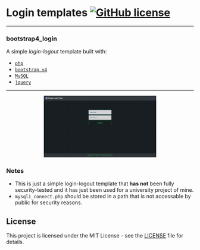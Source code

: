 # Login templates  [![GitHub license](https://img.shields.io/badge/license-MIT-blue.svg)](https://github.com/chrispetrou/youtube2mp3/blob/master/LICENSE)
---

### bootstrap4_login

A simple _login-logout_ template built with:

*   [`php`](https://secure.php.net/index.php)
*   [`bootstrap v4`](https://getbootstrap.com/)
*   [`MySQL`](https://www.mysql.com/)
*   [`jquery`](https://jquery.com/)
---

<center><img src="img/signin.png" width="60%"></center>

### Notes

*   This is just a simple login-logout template that **has not** been fully security-tested and it has just been used for a university project of mine.
*   `mysqli_connect.php` should be stored in a path that is not accessable by public for security reasons.

## License

This project is licensed under the MIT License - see the [LICENSE](LICENSE) file for details.
